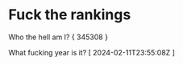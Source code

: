 # Fuck the rankings

Who the hell am I?
{ 345308 }

What fucking year is it?
[ 2024-02-11T23:55:08Z ]
